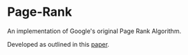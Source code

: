 # Page-Rank
An implementation of Google's original Page Rank Algorithm.

Developed as outlined in this [paper](https://people.cs.ksu.edu/~halmohri/files/weightedPageRank.pdf).
